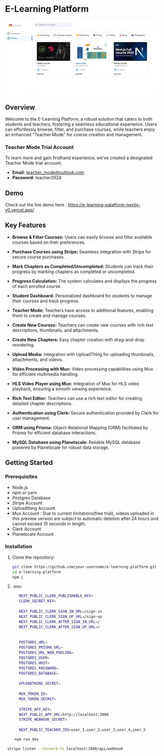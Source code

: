 # E-Learning Platform
![Screenshot](/public/e-learning-screenshot.png)

## Overview

Welcome to the E-Learning Platform, a robust solution that caters to both students and teachers, fostering a seamless educational experience. Users can effortlessly browse, filter, and purchase courses, while teachers enjoy an enhanced "Teacher Mode" for course creation and management.

### Teacher Mode Trial Account

To learn more and gain firsthand experience, we've created a designated Teacher Mode trial account:

- **Email:** teacher_mode@outlook.com
- **Password:** teacher2024

## Demo
Check out the live demo here : https://e-learning-palatform-nextjs-v0.vercel.app/

## Key Features

- **Browse & Filter Courses:** Users can easily browse and filter available courses based on their preferences.

- **Purchase Courses using Stripe:** Seamless integration with Stripe for secure course purchases.

- **Mark Chapters as Completed/Uncompleted:** Students can track their progress by marking chapters as completed or uncompleted.

- **Progress Calculation:** The system calculates and displays the progress of each enrolled course.

- **Student Dashboard:** Personalized dashboard for students to manage their courses and track progress.

- **Teacher Mode:** Teachers have access to additional features, enabling them to create and manage courses.

- **Create New Courses:** Teachers can create new courses with rich text descriptions, thumbnails, and attachments.

- **Create New Chapters:** Easy chapter creation with drag-and-drop reordering.

- **Upload Media:** Integration with UploadThing for uploading thumbnails, attachments, and videos.

- **Video Processing with Mux:** Video processing capabilities using Mux for efficient multimedia handling.

- **HLS Video Player using Mux:** Integration of Mux for HLS video playback, ensuring a smooth viewing experience.

- **Rich Text Editor:** Teachers can use a rich text editor for creating detailed chapter descriptions.

- **Authentication using Clerk:** Secure authentication provided by Clerk for user management.

- **ORM using Prisma:** Object-Relational Mapping (ORM) facilitated by Prisma for efficient database interactions.

- **MySQL Database using Planetscale:** Reliable MySQL database powered by Planetscale for robust data storage.

## Getting Started

### Prerequisites

- Node.js
- npm or yarn
- Postgres Database
- Stripe Account
- Uploadthing Account
- Mux Account : Due to current limitations(free trial), videos uploaded in this preview version are subject to automatic deletion after 
                24 hours and cannot exceed 10 seconds in length.
- Clerk Account
- Planetscale Account

### Installation

1. Clone the repository:
   ```bash
   git clone https://github.com/your-username/e-learning-platform.git
   cd e-learning-platform
   npm i 
   ```
2. .env:
   ```bash
      NEXT_PUBLIC_CLERK_PUBLISHABLE_KEY=
      CLERK_SECRET_KEY=

      NEXT_PUBLIC_CLERK_SIGN_IN_URL=/sign-in
      NEXT_PUBLIC_CLERK_SIGN_UP_URL=/sign-up
      NEXT_PUBLIC_CLERK_AFTER_SIGN_IN_URL=/
      NEXT_PUBLIC_CLERK_AFTER_SIGN_UP_URL=/


      POSTGRES_URL=
      POSTGRES_PRISMA_URL=
      POSTGRES_URL_NON_POOLING=
      POSTGRES_USER=
      POSTGRES_HOST=
      POSTGRES_PASSWORD=
      POSTGRES_DATABASE=

      UPLOADTHING_SECRET=

      MUX_TOKEN_ID=
      MUX_TOKEN_SECRET=

      STRIPE_API_KEY=
      NEXT_PUBLIC_APP_URL=http://localhost:3000
      STRIPE_WEBHOOK_SECRET=

      NEXT_PUBLIC_TEACHER_IDS=user_1,user_2,user_3,user_4,user_5
   ```

   ```bash
    npm run dev
     ```
 ```bash
  stripe listen --forward-to localhost:3000/api/webhook
   ```


